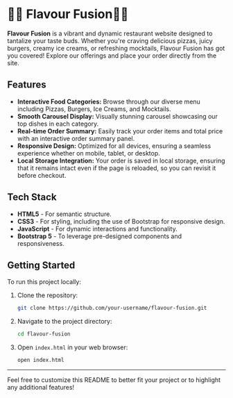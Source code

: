 # 🍕🍔 Flavour Fusion🍦🍹

**Flavour Fusion** is a vibrant and dynamic restaurant website designed to tantalize your taste buds. Whether you're craving delicious pizzas, juicy burgers, creamy ice creams, or refreshing mocktails, Flavour Fusion has got you covered! Explore our offerings and place your order directly from the site.

## Features

- **Interactive Food Categories:** Browse through our diverse menu including Pizzas, Burgers, Ice Creams, and Mocktails.
- **Smooth Carousel Display:** Visually stunning carousel showcasing our top dishes in each category.
- **Real-time Order Summary:** Easily track your order items and total price with an interactive order summary panel.
- **Responsive Design:** Optimized for all devices, ensuring a seamless experience whether on mobile, tablet, or desktop.
- **Local Storage Integration:** Your order is saved in local storage, ensuring that it remains intact even if the page is reloaded, so you can revisit it before checkout.

## Tech Stack

- **HTML5** - For semantic structure.
- **CSS3** - For styling, including the use of Bootstrap for responsive design.
- **JavaScript** - For dynamic interactions and functionality.
- **Bootstrap 5** - To leverage pre-designed components and responsiveness.

## Getting Started

To run this project locally:

1. Clone the repository:
    ```bash
    git clone https://github.com/your-username/flavour-fusion.git
    ```
2. Navigate to the project directory:
    ```bash
    cd flavour-fusion
    ```
3. Open `index.html` in your web browser:
    ```bash
    open index.html
    ```

---

Feel free to customize this README to better fit your project or to highlight any additional features!
